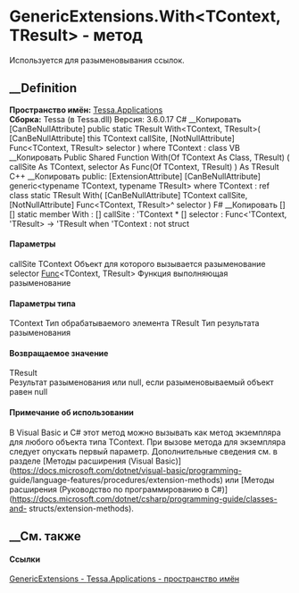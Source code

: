 # GenericExtensions.With<TContext, TResult> \- метод
Используется для разыменовывания ссылок.
## __Definition
 **Пространство имён:** [Tessa.Applications](N_Tessa_Applications.htm)  
 **Сборка:** Tessa (в Tessa.dll) Версия: 3.6.0.17
C# __Копировать
    [CanBeNullAttribute]
    public static TResult With<TContext, TResult>(
    	[CanBeNullAttribute] this TContext callSite,
    	[NotNullAttribute] Func<TContext, TResult> selector
    )
    where TContext : class
VB __Копировать
    <ExtensionAttribute>
    <CanBeNullAttribute>
    Public Shared Function With(Of TContext As Class, TResult) ( 
    	<CanBeNullAttribute> callSite As TContext,
    	<NotNullAttribute> selector As Func(Of TContext, TResult)
    ) As TResult
C++ __Копировать
     public:
    [ExtensionAttribute]
    [CanBeNullAttribute]
    generic<typename TContext, typename TResult>
    where TContext : ref class
    static TResult With(
    	[CanBeNullAttribute] TContext callSite, 
    	[NotNullAttribute] Func<TContext, TResult>^ selector
    )
F# __Копировать
     [<ExtensionAttribute>]
    [<CanBeNullAttribute>]
    static member With : 
            [<CanBeNullAttribute>] callSite : 'TContext * 
            [<NotNullAttribute>] selector : Func<'TContext, 'TResult> -> 'TResult  when 'TContext : not struct
#### Параметры
callSite TContext
     Объект для которого вызывается разыменование 
selector
[Func](https://learn.microsoft.com/dotnet/api/system.func-2)<TContext,
TResult>
     Функция выполняющая разыменование 
#### Параметры типа
TContext
     Тип обрабатываемого элемента 
TResult
     Тип результата разыменования 
#### Возвращаемое значение
TResult  
Результат разыменования или null, если разыменовываемый объект равен null
#### Примечание об использовании
В Visual Basic и C# этот метод можно вызывать как метод экземпляра для любого
объекта типа TContext. При вызове метода для экземпляра следует опускать
первый параметр. Дополнительные сведения см. в разделе [Методы расширения
(Visual Basic)](https://docs.microsoft.com/dotnet/visual-basic/programming-
guide/language-features/procedures/extension-methods) или [Методы расширения
(Руководство по программированию в
C#)](https://docs.microsoft.com/dotnet/csharp/programming-guide/classes-and-
structs/extension-methods).
##  __См. также
#### Ссылки
[GenericExtensions - ](T_Tessa_Applications_GenericExtensions.htm)
[Tessa.Applications - пространство имён](N_Tessa_Applications.htm)
